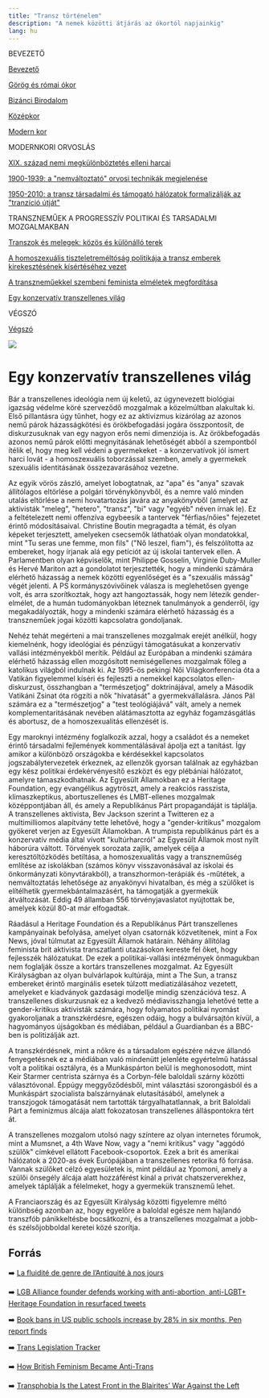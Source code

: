 ```yaml
---
title: "Transz történelem"
description: "A nemek közötti átjárás az ókortól napjainkig"
lang: hu
---
```


<div class="floating-columns">

<div class="floating-bar">


BEVEZETÖ

[Bevezető](/#/entry?id=transz-tortenelem)

[Görög és római ókor](/#/entry?id=transz-tortenelem-gorog-es-romai-okor)

[Bizánci Birodalom](/#/entry?id=transz-tortenelem-bizanci-birodalom)

[Középkor](/#/entry?id=transz-tortenelem-kozepkor)

[Modern kor](/#/entry?id=transz-tortenelem-modern-kor)

MODERNKORI ORVOSLÁS

[XIX. század nemi megkülönböztetés elleni harcai](/#/entry?id=transz-tortenelem-xix-szazad)

[1900-1939: a "nemváltoztató" orvosi technikák megjelenése](/#/entry?id=transz-tortenelem-nemvaltoztato-orvosi-technikak-megjelenese)

[1950-2010: a transz társadalmi és támogató hálózatok formalizálják az "tranzíció útját"](/#/entry?id=transz-tortenelem-xx-szazad)

TRANSZNEMŰEK A PROGRESSZÍV POLITIKAI ÉS TARSADALMI MOZGALMAKBAN

[Transzok és melegek: közös és különálló terek](/#/entry?id=transz-tortenelem-transzok-es-melegek)

[A homoszexuális tiszteletreméltóság politikája a transz emberek kirekesztésének kísértéséhez vezet](/#/entry?id=transz-tortenelem-meleg-tisztelet-transz-kirekesztes)

[A transzneműekkel szembeni feminista elméletek megfordítása](/#/entry?id=transz-tortenelem-feminista-elmeletek-megforditasa)

[Egy konzervatív transzellenes világ](/#/entry?id=transz-tortenelem-konzervativ-transzellenes-vilag)

VÉGSZÓ

[Végszó](/#/entry?id=transz-tortenelem-konkluzio)


</div>

<div class="wiki-content">

<div class="header-image"><img src="assets/images/undraw_moving.svg" /></div>

# Egy konzervatív transzellenes világ

Bár a transzellenes ideológia nem új keletű, az úgynevezett biológiai igazság védelme köré szerveződő mozgalmak a közelmúltban alakultak ki. Első pillantásra úgy tűnhet, hogy ez az aktivizmus kizárólag az azonos nemű párok házasságkötési és örökbefogadási jogára összpontosít, de diskurzusuknak van egy nagyon erős nemi dimenziója is. Az örökbefogadás azonos nemű párok előtti megnyitásának lehetőségét abból a szempontból ítélik el, hogy meg kell védeni a gyermekeket - a konzervatívok jól ismert harci lovát - a homoszexuális toborzással szemben, amely a gyermekek szexuális identitásának összezavarásához vezetne.

Az egyik vörös zászló, amelyet lobogtatnak, az "apa" és "anya" szavak állítólagos eltörlése a polgári törvénykönyvből, és a nemre való minden utalás eltörlése a nemi hovatartozás javára az anyakönyvből (amelyet az aktivisták "meleg", "hetero", "transz", "bi" vagy "egyéb" néven írnak le). Ez a feltételezett nemi offenzíva egybeesik a tantervek "férfias/nőies" fejezetet érintő módosításaival. Christine Boutin megragadta a témát, és olyan képeket terjesztett, amelyeken csecsemők láthatóak olyan mondatokkal, mint "Tu seras une femme, mon fils" ("Nő leszel, fiam"), és felszólította az embereket, hogy írjanak alá egy petíciót az új iskolai tantervek ellen. A Parlamentben olyan képviselők, mint Philippe Gosselin, Virginie Duby-Muller és Hervé Mariton azt a gondolatot terjesztették, hogy a mindenki számára elérhető házasság a nemek közötti egyenlőséget és a "szexuális másság" végét jelenti. A PS kormányszóvivőinek válasza is meglehetősen gyenge volt, és arra szorítkoztak, hogy azt hangoztassák, hogy nem létezik gender-elmélet, de a humán tudományokban léteznek tanulmányok a genderről, így megakadályozták, hogy a mindenki számára elérhető házasság és a transzneműek jogai közötti kapcsolatra gondoljanak.

Nehéz tehát megérteni a mai transzellenes mozgalmak erejét anélkül, hogy kiemelnénk, hogy ideológiai és pénzügyi támogatásukat a konzervatív vallási intézményekből merítik. Például az Európában a mindenki számára elérhető házasság ellen mozgósított nemiségellenes mozgalmak főleg a katolikus világból indulnak ki. Az 1995-ös pekingi Női Világkonferencia óta a Vatikán figyelemmel kíséri és fejleszti a nemekkel kapcsolatos ellen-diskurzust, összhangban a "természetjog" doktrínájával, amely a Második Vatikáni Zsinat óta rögzíti a nők "hivatását" a gyermekvállalásra. János Pál számára ez a "természetjog" a "test teológiájává" vált, amely a nemek komplementaritásának nevében alátámasztotta az egyház fogamzásgátlás és abortusz, de a homoszexualitás ellenzését is.

Egy maroknyi intézmény foglalkozik azzal, hogy a családot és a nemeket érintő társadalmi fejlemények kommentálásával ápolja ezt a tanítást. Így amikor a különböző országokba e kérdésekkel kapcsolatos jogszabálytervezetek érkeznek, az ellenzők gyorsan találnak az egyházban egy kész politikai érdekérvényesítő eszközt és egy plébániai hálózatot, amelyre támaszkodhatnak. Az Egyesült Államokban ez a Heritage Foundation, egy evangélikus agytröszt, amely a reakciós rasszista, klímaszkeptikus, abortuszellenes és LMBT-ellenes mozgalmak középpontjában áll, és amely a Republikánus Párt propagandáját is táplálja. A transzellenes aktivista, Bev Jackson szerint a Twitteren ez a multimilliomos alapítvány tette lehetővé, hogy a "gender-kritikus" mozgalom gyökeret verjen az Egyesült Államokban. A trumpista republikánus párt és a konzervatív média által vívott "kultúrharcról" az Egyesült Államok most nyílt háborúra váltott. Törvények sorozata zajlik, amelyek célja a keresztöltözködés betiltása, a homoszexualitás vagy a transzneműség említése az iskolákban (számos könyv visszavonásával az iskolai és önkormányzati könyvtárakból), a transzhormon-terápiák és -műtétek, a nemváltoztatás lehetősége az anyakönyvi hivatalban, és még a szülőket is elítélhetik gyermekbántalmazásért, ha támogatják a gyermekük átváltozását. Eddig 49 államban 556 törvényjavaslatot nyújtottak be, amelyek közül 80-at már elfogadtak.

Ráadásul a Heritage Foundation és a Republikánus Párt transzellenes kampányainak befolyása, amelyet olyan csatornák közvetítenek, mint a Fox News, jóval túlmutat az Egyesült Államok határain. Néhány állítólag feminista brit aktivista transzatlanti utazásokon kereste fel őket, hogy fejlesszék hálózatukat. De ezek a politikai-vallási intézmények önmagukban nem foglalják össze a kortárs transzellenes mozgalmat. Az Egyesült Királyságban az olyan bulvárlapok kultúrája, mint a The Sun, a transz embereket érintő marginális esetek túlzott mediatizálásához vezetett, amelyeket e kiadványok gazdasági modellje mindig szenzációvá tesz. A transzellenes diskurzusnak ez a kedvező médiavisszhangja lehetővé tette a gender-kritikus aktivisták számára, hogy folyamatos politikai nyomást gyakoroljanak a transzkérdésre, egészen odáig, hogy a bulvársajtón kívül, a hagyományos újságokban és médiában, például a Guardianban és a BBC-ben is politizálják azt.

A transzkérdésnek, mint a nőkre és a társadalom egészére nézve állandó fenyegetésnek ez a médiában való mindenütt jelenléte egyértelmű hatással volt a politikai osztályra, és a Munkáspárton belül is meghonosodott, mint Keir Starmer centrista szárnya és a Corbyn-féle baloldali szárny közötti választóvonal. Éppúgy meggyőződésből, mint választási szorongásból és a Munkáspárt szocialista balszárnyának elutasításából, amelynek a transzjogok támogatását nem tartották tárgyalhatatlannak, a brit Baloldali Párt a feminizmus álcája alatt fokozatosan transzellenes álláspontokra tért át.

A transzellenes mozgalom utolsó nagy színtere az olyan internetes fórumok, mint a Mumsnet, a 4th Wave Now, vagy a "nemi kritikus" vagy "aggódó szülők" címkével ellátott Facebook-csoportok. Ezek a brit és amerikai hálózatok a 2020-as évek Európájában a transzellenes retorika fő forrása. Vannak szülőket célzó egyesületek is, mint például az Ypomoni, amely a szülői önsegély álcája alatt hozzáférést kínál a privát chatszerverekhez, amelyek táplálják a félelmeket, hogy a gyermekük transznemű lehet.

A Franciaország és az Egyesült Királyság közötti figyelemre méltó különbség azonban az, hogy egyelőre a baloldal egésze nem hajlandó transzfób pánikkeltésbe bocsátkozni, és a transzellenes mozgalmat a jobb- és szélsőjobboldal keretei közé szorítja.


## Forrás

➡️ [La fluidité de genre de l’Antiquité à nos jours](https://institutlaboetie.fr/wp-content/uploads/2023/06/NOTE-ILB-LGBT-1.pdf)

➡️ [LGB Alliance founder defends working with anti-abortion, anti-LGBT+ Heritage Foundation in resurfaced tweets](https://www.thepinknews.com/2020/08/21/lgb-alliance-founder-bev-jackson-heritage-foundation-tweets/)

️➡️ [Book bans in US public schools increase by 28% in six months, Pen report finds](https://www.theguardian.com/books/2023/apr/20/book-bans-us-public-schools-increase-pen-america)

➡️ [Trans Legislation Tracker](https://translegislation.com)

➡️ [How British Feminism Became Anti-Trans](https://www.nytimes.com/2019/02/07/opinion/terf-trans-women-britain.html)

➡️ [Transphobia Is the Latest Front in the Blairites’ War Against the Left](https://jacobin.com/2021/10/uk-labour-party-transphobia-starmer-duffield-terfs)

</div>